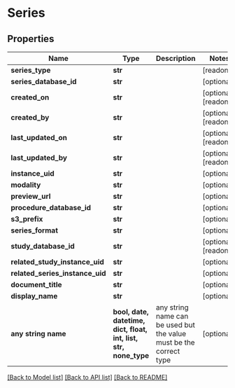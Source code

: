# Series


## Properties
Name | Type | Description | Notes
------------ | ------------- | ------------- | -------------
**series_type** | **str** |  | [readonly] 
**series_database_id** | **str** |  | [optional] 
**created_on** | **str** |  | [optional] [readonly] 
**created_by** | **str** |  | [optional] [readonly] 
**last_updated_on** | **str** |  | [optional] [readonly] 
**last_updated_by** | **str** |  | [optional] [readonly] 
**instance_uid** | **str** |  | [optional] 
**modality** | **str** |  | [optional] 
**preview_url** | **str** |  | [optional] 
**procedure_database_id** | **str** |  | [optional] 
**s3_prefix** | **str** |  | [optional] 
**series_format** | **str** |  | [optional] 
**study_database_id** | **str** |  | [optional] [readonly] 
**related_study_instance_uid** | **str** |  | [optional] 
**related_series_instance_uid** | **str** |  | [optional] 
**document_title** | **str** |  | [optional] 
**display_name** | **str** |  | [optional] 
**any string name** | **bool, date, datetime, dict, float, int, list, str, none_type** | any string name can be used but the value must be the correct type | [optional]

[[Back to Model list]](../README.md#documentation-for-models) [[Back to API list]](../README.md#documentation-for-api-endpoints) [[Back to README]](../README.md)


